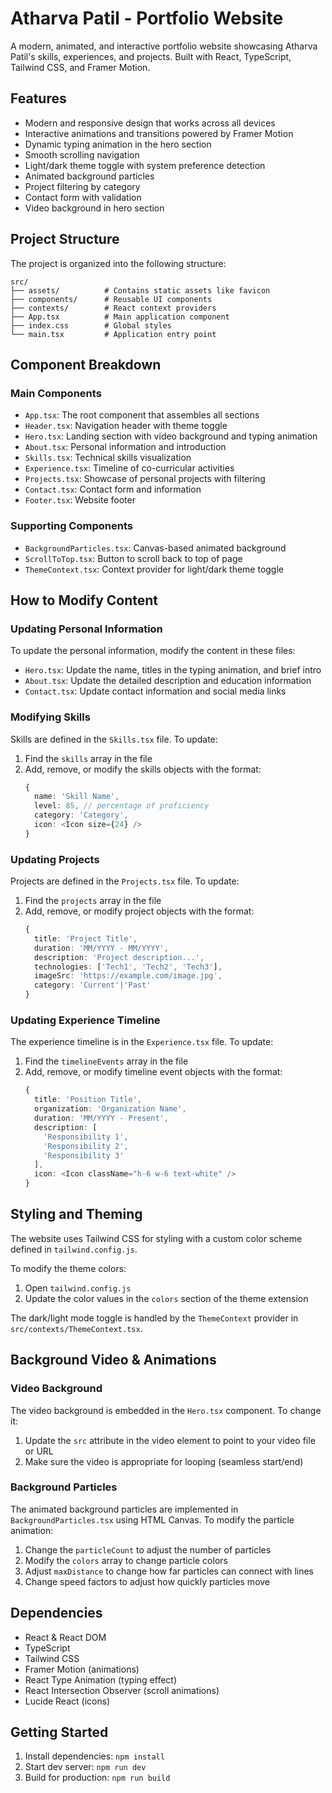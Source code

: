 # Atharva Patil - Portfolio Website

A modern, animated, and interactive portfolio website showcasing Atharva Patil's skills, experiences, and projects. Built with React, TypeScript, Tailwind CSS, and Framer Motion.

## Features

- Modern and responsive design that works across all devices
- Interactive animations and transitions powered by Framer Motion
- Dynamic typing animation in the hero section
- Smooth scrolling navigation
- Light/dark theme toggle with system preference detection
- Animated background particles
- Project filtering by category
- Contact form with validation
- Video background in hero section

## Project Structure

The project is organized into the following structure:

```
src/
├── assets/          # Contains static assets like favicon
├── components/      # Reusable UI components
├── contexts/        # React context providers
├── App.tsx          # Main application component
├── index.css        # Global styles
└── main.tsx         # Application entry point
```

## Component Breakdown

### Main Components

- `App.tsx`: The root component that assembles all sections
- `Header.tsx`: Navigation header with theme toggle
- `Hero.tsx`: Landing section with video background and typing animation
- `About.tsx`: Personal information and introduction
- `Skills.tsx`: Technical skills visualization
- `Experience.tsx`: Timeline of co-curricular activities
- `Projects.tsx`: Showcase of personal projects with filtering
- `Contact.tsx`: Contact form and information
- `Footer.tsx`: Website footer

### Supporting Components

- `BackgroundParticles.tsx`: Canvas-based animated background
- `ScrollToTop.tsx`: Button to scroll back to top of page
- `ThemeContext.tsx`: Context provider for light/dark theme toggle

## How to Modify Content

### Updating Personal Information

To update the personal information, modify the content in these files:

- `Hero.tsx`: Update the name, titles in the typing animation, and brief intro
- `About.tsx`: Update the detailed description and education information
- `Contact.tsx`: Update contact information and social media links

### Modifying Skills

Skills are defined in the `Skills.tsx` file. To update:

1. Find the `skills` array in the file
2. Add, remove, or modify the skills objects with the format:
   ```typescript
   { 
     name: 'Skill Name', 
     level: 85, // percentage of proficiency
     category: 'Category', 
     icon: <Icon size={24} />
   }
   ```

### Updating Projects

Projects are defined in the `Projects.tsx` file. To update:

1. Find the `projects` array in the file
2. Add, remove, or modify project objects with the format:
   ```typescript
   {
     title: 'Project Title',
     duration: 'MM/YYYY - MM/YYYY',
     description: 'Project description...',
     technologies: ['Tech1', 'Tech2', 'Tech3'],
     imageSrc: 'https://example.com/image.jpg',
     category: 'Current'|'Past'
   }
   ```

### Updating Experience Timeline

The experience timeline is in the `Experience.tsx` file. To update:

1. Find the `timelineEvents` array in the file
2. Add, remove, or modify timeline event objects with the format:
   ```typescript
   {
     title: 'Position Title',
     organization: 'Organization Name',
     duration: 'MM/YYYY - Present',
     description: [
       'Responsibility 1',
       'Responsibility 2',
       'Responsibility 3'
     ],
     icon: <Icon className="h-6 w-6 text-white" />
   }
   ```

## Styling and Theming

The website uses Tailwind CSS for styling with a custom color scheme defined in `tailwind.config.js`. 

To modify the theme colors:
1. Open `tailwind.config.js`
2. Update the color values in the `colors` section of the theme extension

The dark/light mode toggle is handled by the `ThemeContext` provider in `src/contexts/ThemeContext.tsx`.

## Background Video & Animations

### Video Background

The video background is embedded in the `Hero.tsx` component. To change it:

1. Update the `src` attribute in the video element to point to your video file or URL
2. Make sure the video is appropriate for looping (seamless start/end)

### Background Particles

The animated background particles are implemented in `BackgroundParticles.tsx` using HTML Canvas. 
To modify the particle animation:

1. Change the `particleCount` to adjust the number of particles
2. Modify the `colors` array to change particle colors
3. Adjust `maxDistance` to change how far particles can connect with lines
4. Change speed factors to adjust how quickly particles move

## Dependencies

- React & React DOM
- TypeScript
- Tailwind CSS
- Framer Motion (animations)
- React Type Animation (typing effect)
- React Intersection Observer (scroll animations)
- Lucide React (icons)

## Getting Started

1. Install dependencies: `npm install`
2. Start dev server: `npm run dev`
3. Build for production: `npm run build`